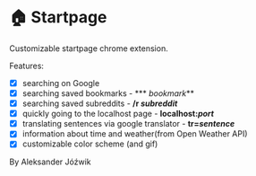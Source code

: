 # 🏠 Startpage

Customizable startpage chrome extension.

Features:
- [x] searching on Google
- [x] searching saved bookmarks - *** *bookmark***
- [x] searching saved subreddits - **/r *subreddit***
- [x] quickly going to the localhost page - **localhost:*port***
- [x] translating sentences via google translator - **tr=*sentence***
- [x] information about time and weather(from Open Weather API)
- [x] customizable color scheme (and gif)

By Aleksander Jóźwik
